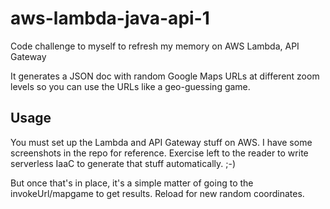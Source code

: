 # aws-lambda-java-api-1

Code challenge to myself to refresh my memory on AWS Lambda, API Gateway

It generates a JSON doc with random Google Maps URLs at different zoom levels so you can use the URLs like a geo-guessing game.

## Usage

You must set up the Lambda and API Gateway stuff on AWS. I have some screenshots in the repo for reference. Exercise left to the reader to write serverless IaaC to generate that stuff automatically. ;-)

But once that's in place, it's a simple matter of going to the invokeUrl/mapgame to get results. Reload for new random coordinates.
